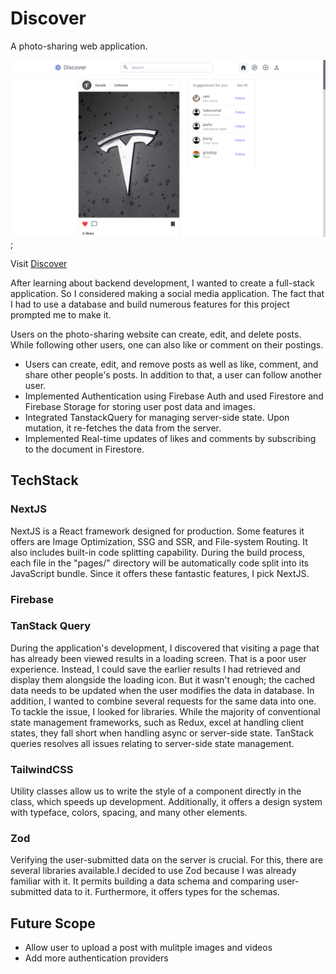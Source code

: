 # Discover

A photo-sharing web application.

![Discover](/public/discover.png);

Visit [Discover](https://discover-social.vercel.app/)

After learning about backend development, I wanted to create a full-stack application. So I considered making a social media application. The fact that I had to use a database and build numerous features for this project prompted me to make it.

Users on the photo-sharing website can create, edit, and delete posts. While following other users, one can also like or comment on their postings.

- Users can create, edit, and remove posts as well as like, comment, and share other people's posts. In addition to that, a user can follow another user.
- Implemented Authentication using Firebase Auth and used Firestore and Firebase Storage for storing user post data and images.
- Integrated TanstackQuery for managing server-side state. Upon mutation, it re-fetches the data from the server.
- Implemented Real-time updates of likes and comments by subscribing to the document in Firestore.

## TechStack

### NextJS

NextJS is a React framework designed for production. Some features it offers are Image Optimization, SSG and SSR, and File-system Routing. It also includes built-in code splitting capability. During the build process, each file in the "pages/" directory will be automatically code split into its JavaScript bundle. Since it offers these fantastic features, I pick NextJS.

### Firebase

### TanStack Query

During the application's development, I discovered that visiting a page that has already been viewed results in a loading screen. That is a poor user experience. Instead, I could save the earlier results I had retrieved and display them alongside the loading icon. But it wasn't enough; the cached data needs to be updated when the user modifies the data in database. In addition, I wanted to combine several requests for the same data into one. To tackle the issue, I looked for libraries. While the majority of conventional state management frameworks, such as Redux, excel at handling client states, they fall short when handling async or server-side state. TanStack queries resolves all issues relating to server-side state management.

### TailwindCSS

Utility classes allow us to write the style of a component directly in the class, which speeds up development. Additionally, it offers a design system with typeface, colors, spacing, and many other elements.

### Zod

Verifying the user-submitted data on the server is crucial. For this, there are several libraries available.I decided to use Zod because I was already familiar with it. It permits building a data schema and comparing user-submitted data to it. Furthermore, it offers types for the schemas.

## Future Scope

- Allow user to upload a post with mulitple images and videos
- Add more authentication providers
